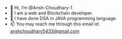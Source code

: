 - 👋 Hi, I’m @Ansh-Choudhary-1
- 👀 I am a web and Blockchain developer.
- 🌱 I have done DSA in JAVA programming language.
- 📫 You may reach me through this email id: anshchoudhary5433@gmail.com

<!---
Ansh-Choudhary-1/Ansh-Choudhary-1 is a ✨ special ✨ repository because its `README.md` (this file) appears on your GitHub profile.
You can click the Preview link to take a look at your changes.
--->
